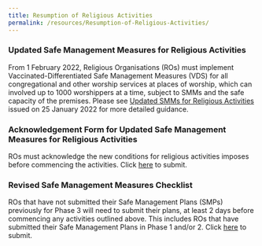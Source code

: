```yaml
---
title: Resumption of Religious Activities
permalink: /resources/Resumption-of-Religious-Activities/
---
```

### Updated Safe Management Measures for Religious Activities

From 1 February 2022, Religious Organisations (ROs) must implement Vaccinated-Differentiated Safe Management Measures (VDS) for all congregational and other worship services at places of worship, which can involved up to 1000 worshippers at a time, subject to SMMs and the safe capacity of the premises. Please see [Updated SMMs for Religious Activities](/files/UpdatedSMMsforReligiousActivities.pdf) issued on 25 January 2022 for more detailed guidance. 

### Acknowledgement Form for Updated Safe Management Measures for Religious Activities 

ROs must acknowledge the new conditions for religious activities imposes before commencing the activities. Click [here](https://www.form.gov.sg/#!/61ee53f138bcc90013ae28de) to submit.

### Revised Safe Management Measures Checklist 

ROs that have not submitted their Safe Management Plans (SMPs) previously for Phase 3 will need to submit their plans, at least 2 days before commencing any activities outlined above. This includes ROs that have submitted their Safe Management Plans in Phase 1 and/or 2. Click [here](https://form.gov.sg/#!/6063f1b607c75900113025da) to submit.